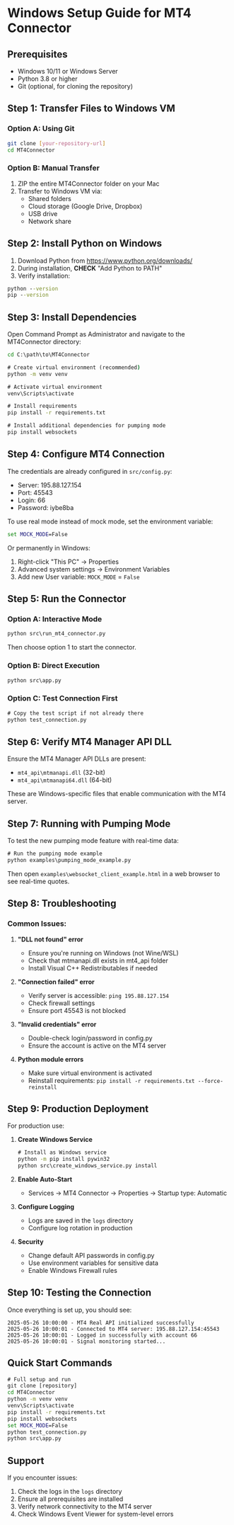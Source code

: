 # Windows Setup Guide for MT4 Connector

## Prerequisites
- Windows 10/11 or Windows Server
- Python 3.8 or higher
- Git (optional, for cloning the repository)

## Step 1: Transfer Files to Windows VM

### Option A: Using Git
```bash
git clone [your-repository-url]
cd MT4Connector
```

### Option B: Manual Transfer
1. ZIP the entire MT4Connector folder on your Mac
2. Transfer to Windows VM via:
   - Shared folders
   - Cloud storage (Google Drive, Dropbox)
   - USB drive
   - Network share

## Step 2: Install Python on Windows

1. Download Python from https://www.python.org/downloads/
2. During installation, **CHECK** "Add Python to PATH"
3. Verify installation:
```cmd
python --version
pip --version
```

## Step 3: Install Dependencies

Open Command Prompt as Administrator and navigate to the MT4Connector directory:

```cmd
cd C:\path\to\MT4Connector

# Create virtual environment (recommended)
python -m venv venv

# Activate virtual environment
venv\Scripts\activate

# Install requirements
pip install -r requirements.txt

# Install additional dependencies for pumping mode
pip install websockets
```

## Step 4: Configure MT4 Connection

The credentials are already configured in `src/config.py`:
- Server: 195.88.127.154
- Port: 45543
- Login: 66
- Password: iybe8ba

To use real mode instead of mock mode, set the environment variable:
```cmd
set MOCK_MODE=False
```

Or permanently in Windows:
1. Right-click "This PC" → Properties
2. Advanced system settings → Environment Variables
3. Add new User variable: `MOCK_MODE` = `False`

## Step 5: Run the Connector

### Option A: Interactive Mode
```cmd
python src\run_mt4_connector.py
```
Then choose option 1 to start the connector.

### Option B: Direct Execution
```cmd
python src\app.py
```

### Option C: Test Connection First
```cmd
# Copy the test script if not already there
python test_connection.py
```

## Step 6: Verify MT4 Manager API DLL

Ensure the MT4 Manager API DLLs are present:
- `mt4_api\mtmanapi.dll` (32-bit)
- `mt4_api\mtmanapi64.dll` (64-bit)

These are Windows-specific files that enable communication with the MT4 server.

## Step 7: Running with Pumping Mode

To test the new pumping mode feature with real-time data:

```cmd
# Run the pumping mode example
python examples\pumping_mode_example.py
```

Then open `examples\websocket_client_example.html` in a web browser to see real-time quotes.

## Step 8: Troubleshooting

### Common Issues:

1. **"DLL not found" error**
   - Ensure you're running on Windows (not Wine/WSL)
   - Check that mtmanapi.dll exists in mt4_api folder
   - Install Visual C++ Redistributables if needed

2. **"Connection failed" error**
   - Verify server is accessible: `ping 195.88.127.154`
   - Check firewall settings
   - Ensure port 45543 is not blocked

3. **"Invalid credentials" error**
   - Double-check login/password in config.py
   - Ensure the account is active on the MT4 server

4. **Python module errors**
   - Make sure virtual environment is activated
   - Reinstall requirements: `pip install -r requirements.txt --force-reinstall`

## Step 9: Production Deployment

For production use:

1. **Create Windows Service**
   ```cmd
   # Install as Windows service
   python -m pip install pywin32
   python src\create_windows_service.py install
   ```

2. **Enable Auto-Start**
   - Services → MT4 Connector → Properties → Startup type: Automatic

3. **Configure Logging**
   - Logs are saved in the `logs` directory
   - Configure log rotation in production

4. **Security**
   - Change default API passwords in config.py
   - Use environment variables for sensitive data
   - Enable Windows Firewall rules

## Step 10: Testing the Connection

Once everything is set up, you should see:
```
2025-05-26 10:00:00 - MT4 Real API initialized successfully
2025-05-26 10:00:01 - Connected to MT4 server: 195.88.127.154:45543
2025-05-26 10:00:01 - Logged in successfully with account 66
2025-05-26 10:00:01 - Signal monitoring started...
```

## Quick Start Commands

```cmd
# Full setup and run
git clone [repository]
cd MT4Connector
python -m venv venv
venv\Scripts\activate
pip install -r requirements.txt
pip install websockets
set MOCK_MODE=False
python test_connection.py
python src\app.py
```

## Support

If you encounter issues:
1. Check the logs in the `logs` directory
2. Ensure all prerequisites are installed
3. Verify network connectivity to the MT4 server
4. Check Windows Event Viewer for system-level errors